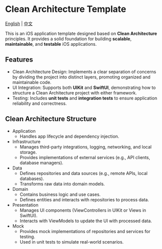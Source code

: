 # Clean Architecture Template

[English](README.md) | [中文](README_zh.md)

This is an iOS application template designed based on **Clean Architecture** principles. 
It provides a solid foundation for building **scalable**, **maintainable**, and **testable** iOS applications.

## Features
- Clean Architecture Design: Implements a clear separation of concerns by dividing the project into distinct layers, promoting organized and maintainable code.
- UI Integration: Supports both **UIKit** and **SwiftUI**, demonstrating how to structure a Clean Architecture project with either framework.
- Testing: Includes **unit tests** and **integration tests** to ensure application reliability and correctness.


## Clean Architecture Structure
- Application
    - Handles app lifecycle and dependency injection.
- Infrastructure
    - Manages third-party integrations, logging, networking, and local storage.
    - Provides implementations of external services (e.g., API clients, database managers).
- Data
    - Defines repositories and data sources (e.g., remote APIs, local databases).
    - Transforms raw data into domain models.
- Domain
    - Contains business logic and use cases.
    - Defines entities and interacts with repositories to process data.
- Presentation
    - Manages UI components (ViewControllers in UIKit or Views in SwiftUI).
    - Interacts with ViewModels to update the UI with processed data.
- Mock
    - Provides mock implementations of repositories and services for testing.
    - Used in unit tests to simulate real-world scenarios.